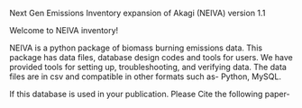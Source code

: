 Next Gen Emissions Inventory expansion of Akagi (NEIVA) version 1.1

Welcome to NEIVA inventory!

NEIVA is a python package of biomass burning emissions data. This package has data files, database design codes and tools for users. We have provided tools for setting up, troubleshooting, and verifying data. The data files are in csv and compatible in other formats such as- Python, MySQL. 

 If this database is used in your publication. Please Cite the following paper-






